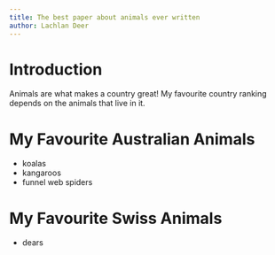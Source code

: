 ```yaml
---
title: The best paper about animals ever written
author: Lachlan Deer
---
```

# Introduction
Animals are what makes a country great!
My favourite country ranking depends on the animals that live in it.

# My Favourite Australian Animals

* koalas
* kangaroos
* funnel web spiders

# My Favourite Swiss Animals

* dears
